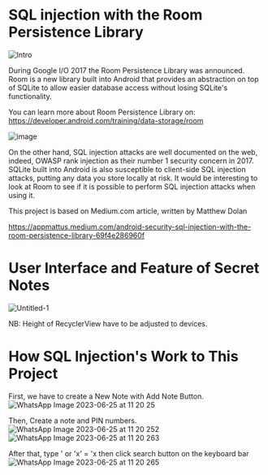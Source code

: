 # SQL injection with the Room Persistence Library

![Intro](https://github.com/hahmadfaiq21/mobile-security/assets/74751720/2bf8a397-f755-4338-803e-12f8f9037c7d)

During Google I/O 2017 the Room Persistence Library was announced. Room is a new library built into Android that provides an abstraction on top of SQLite to allow easier database access without losing SQLite's functionality.

You can learn more about Room Persistence Library on:
https://developer.android.com/training/data-storage/room


![image](https://github.com/hahmadfaiq21/mobile-security/assets/74751720/3b9e548e-c8ae-4832-b030-11c46e01bbb4)

On the other hand, SQL injection attacks are well documented on the web, indeed, OWASP rank injection as their number 1 security concern in 2017. 
SQLite built into Android is also susceptible to client-side SQL injection attacks, putting any data you store locally at risk. It would be interesting to look at Room to see if it is possible to perform SQL injection attacks when using it.

This project is based on Medium.com article, written by Matthew Dolan

https://appmattus.medium.com/android-security-sql-injection-with-the-room-persistence-library-69f4e286960f

# User Interface and Feature of Secret Notes

![Untitled-1](https://github.com/hahmadfaiq21/mobile-security/assets/74751720/a41d6046-7a54-434f-bb62-757897146ea2)


NB: Height of RecyclerView have to be adjusted to devices.


# How SQL Injection's Work to This Project

First, we have to create a New Note with Add Note Button.
![WhatsApp Image 2023-06-25 at 11 20 25](https://github.com/hahmadfaiq21/mobile-security/assets/74751720/3842eba7-596f-4e41-811c-96b4bd4b9a8a)

Then, Create a note and PIN numbers.
![WhatsApp Image 2023-06-25 at 11 20 252](https://github.com/hahmadfaiq21/mobile-security/assets/74751720/7cb5aa24-eac5-4915-b797-193f2b6a6683)
![WhatsApp Image 2023-06-25 at 11 20 263](https://github.com/hahmadfaiq21/mobile-security/assets/74751720/28860991-aca1-4a80-b4fa-6785d7c0d281)

After that, type ' or 'x' = 'x then click search button on the keyboard bar
![WhatsApp Image 2023-06-25 at 11 20 265](https://github.com/hahmadfaiq21/mobile-security/assets/74751720/015531ea-2b49-41dd-871d-2fe91e375cd0)


